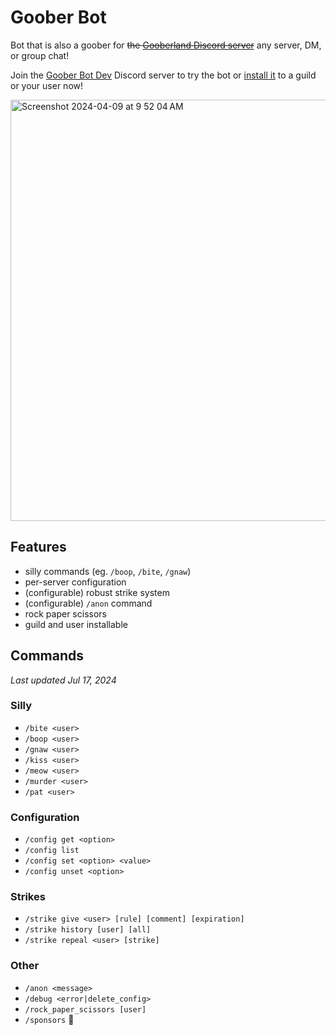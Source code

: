 # Goober Bot

<!--- [![Rust](https://github.com/valentinegb/goober-bot/actions/workflows/rust.yml/badge.svg)](https://github.com/valentinegb/goober-bot/actions/workflows/rust.yml) --->

Bot that is also a goober for ~~the [Gooberland Discord server](https://discord.gg/NCd88hxUFc)~~ any server, DM, or group chat!

Join the [Goober Bot Dev](https://discord.gg/7v2aY2YzJU) Discord server to try the bot or [install it](https://discord.com/oauth2/authorize?client_id=1226752321971687537) to a guild or your user now!

<img width="674" alt="Screenshot 2024-04-09 at 9 52 04 AM" src="https://github.com/valentinegb/goober-bot/assets/35977727/57d110bf-97da-4c2e-a78a-fee1eb5e0307">

## Features

- silly commands (eg. `/boop`, `/bite`, `/gnaw`)
- per-server configuration
- (configurable) robust strike system
- (configurable) `/anon` command
- rock paper scissors
- guild and user installable

## Commands

*Last updated Jul 17, 2024*

### Silly

- `/bite <user>`
- `/boop <user>`
- `/gnaw <user>`
- `/kiss <user>`
- `/meow <user>`
- `/murder <user>`
- `/pat <user>`

### Configuration

- `/config get <option>`
- `/config list`
- `/config set <option> <value>`
- `/config unset <option>`

### Strikes

- `/strike give <user> [rule] [comment] [expiration]`
- `/strike history [user] [all]`
- `/strike repeal <user> [strike]`

### Other

- `/anon <message>`
- `/debug <error|delete_config>`
- `/rock_paper_scissors [user]`
- `/sponsors` 💖
